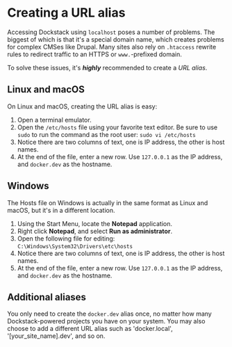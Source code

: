 # Creating a URL alias

Accessing Dockstack using `localhost` poses a number of problems. The biggest of which is that it's a special domain name, which creates problems for complex CMSes like Drupal. Many sites also rely on `.htaccess` rewrite rules to redirect traffic to an HTTPS or `www.`-prefixed domain.

To solve these issues, it's ***highly*** recommended to create a *URL alias*.

## Linux and macOS

On Linux and macOS, creating the URL alias is easy:

1. Open a terminal emulator.
2. Open the `/etc/hosts` file using your favorite text editor. Be sure to use `sudo` to run the command as the root user: `sudo vi /etc/hosts`
3. Notice there are two columns of text, one is IP address, the other is host names.
4. At the end of the file, enter a new row. Use `127.0.0.1` as the IP address, and `docker.dev` as the hostname.

## Windows

The Hosts file on Windows is actually in the same format as Linux and macOS, but it's in a different location.

1. Using the Start Menu, locate the **Notepad** application.
2. Right click **Notepad**, and select **Run as administrator**.
3. Open the following file for editing: `C:\Windows\System32\Drivers\etc\hosts`
4. Notice there are two columns of text, one is IP address, the other is host names.
5. At the end of the file, enter a new row. Use `127.0.0.1` as the IP address, and `docker.dev` as the hostname.

## Additional aliases

You only need to create the `docker.dev` alias once, no matter how many Dockstack-powered projects you have on your system. You may also choose to add a different URL alias such as 'docker.local', '[your_site_name].dev', and so on.
